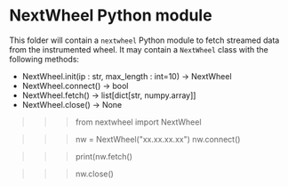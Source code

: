 # NextWheel Python module

This folder will contain a `nextwheel` Python module to fetch streamed data from the instrumented wheel. It may contain a `NextWheel` class with the following methods:

- NextWheel.init(ip : str, max_length : int=10) -> NextWheel
- NextWheel.connect() -> bool
- NextWheel.fetch() -> list[dict[str, numpy.array]]
- NextWheel.close() -> None


>>> from nextwheel import NextWheel

>>> nw = NextWheel("xx.xx.xx.xx")
>>> nw.connect()

>>> print(nw.fetch()
    
>>> nw.close()
